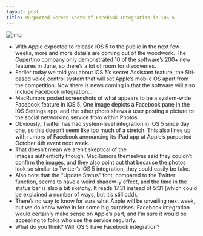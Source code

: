 ```yaml
---
layout: post
title: Purported Screen Shots of Facebook Integration in iOS 5
---
```

![img](http://media.idownloadblog.com/wp-content/uploads/2011/09/facebook-ipad.jpg)
* With Apple expected to release iOS 5 to the public in the next few weeks, more and more details are coming out of the woodwork. The Cupertino company only demonstrated 10 of the software’s 200+ new features in June, so there’s a lot of room for discoveries.
* Earlier today we told you about iOS 5’s secret Assistant feature, the Siri-based voice control system that will set Apple’s mobile OS apart from the competition. Now there is news coming in that the software will also include Facebook integration…
* MacRumors posted screenshots of what appears to be a system-wide Facebook feature in iOS 5. One image depicts a Facebook pane in the iOS Settings app, and the other photo shows a user posting a picture to the social networking service from within Photos.
* Obviously, Twitter has had system-level integration in iOS 5 since day one, so this doesn’t seem like too much of a stretch. This also lines up with rumors of Facebook announcing its iPad app at Apple’s purported October 4th event next week.
* That doesn’t mean we aren’t skeptical of the images authenticity though. MacRumors themselves said they couldn’t confirm the images, and they also point out that because the photos look so similar to Twitter’s iOS 5 integration, they could easily be fake.
* Also note that the “Update Status” font, compared to the Twitter function, seems to have a weird shadow-y effect, and the time in the status bar is also a bit sketchy. It reads 17.31 instead of 5:31 (which could be explained a number of ways, but it’s still odd).
* There’s no way to know for sure what Apple will be unveiling next week, but we do know we’re in for some big surprises. Facebook integration would certainly make sense on Apple’s part, and I’m sure it would be appealing to folks who use the service regularly.
* What do you think? Will iOS 5 have Facebook integration?

